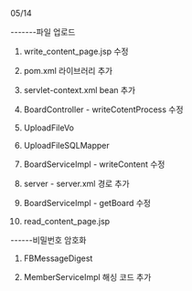 


05/14

-------파일 업로드
1. write_content_page.jsp 수정

2. pom.xml 라이브러리 추가

3. servlet-context.xml bean 추가

4. BoardController - writeCotentProcess 수정

5. UploadFileVo

6. UploadFileSQLMapper

7. BoardServiceImpl - writeContent 수정

8. server - server.xml 경로 추가

9. BoardServiceImpl - getBoard 수정

10. read_content_page.jsp

------비밀번호 암호화
1. FBMessageDigest

2. MemberServiceImpl 해싱 코드 추가
